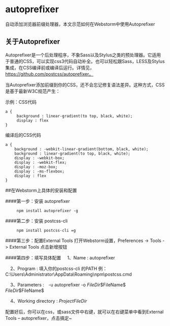 # autoprefixer
自动添加浏览器前缀处理器，本文示范如何在Webstorm中使用Autoprefixer
## 关于Autoprefixer
Autoprefixer是一个后处理程序，不象Sass以及Stylus之类的预处理器。它适用于普通的CSS，可以实现css3代码自动补全。也可以轻松跟Sass，LESS及Stylus集成，在CSS编译前或编译后运行。详情见，https://github.com/postcss/autoprefixer。  

当Autoprefixer添加前缀到你的CSS，还不会忘记修复语法差异。这种方式，CSS是基于最新W3C规范产生： 

示例：CSS代码
```
a {
     background : linear-gradient(to top, black, white);
     display : flex
}
```
编译后的CSS代码
```
a {
    background : -webkit-linear-gradient(bottom, black, white);
    background : linear-gradient(to top, black, white);
    display : -webkit-box;
    display : -webkit-flex;
    display : -moz-box;
    display : -ms-flexbox;
    display : flex
}
```
##在Webstorm上具体的安装和配置   

####第一步：安装 autoprefixer
```
     npm install autoprefixer -g
```
####第二步：安装 postcss-cli
```
     npm install postcss-cli =g
```
####第三步：配置External Tools
     打开Webstorm设置，Preferences -> Tools -> External Tools 点击新增按钮

####第四步：填写具体配置
     1、Name : autoprefixer   
     
     2、Program : 填入你的postcss-cli 的PATH 例：C:\Users\Administrator\AppData\Roaming\npm\postcss.cmd   
     
     3、Parameters :　-u autoprefixer -o $FileDir$\$FileName$ $FileDir$\$FileName$   
     
     4、Working directory : $ProjectFileDir$   
     
     
配置好后，你可以在css，或sass文件中右键，就可以在右键菜单中看到External Tools – autoprefixer，点击搞定~
